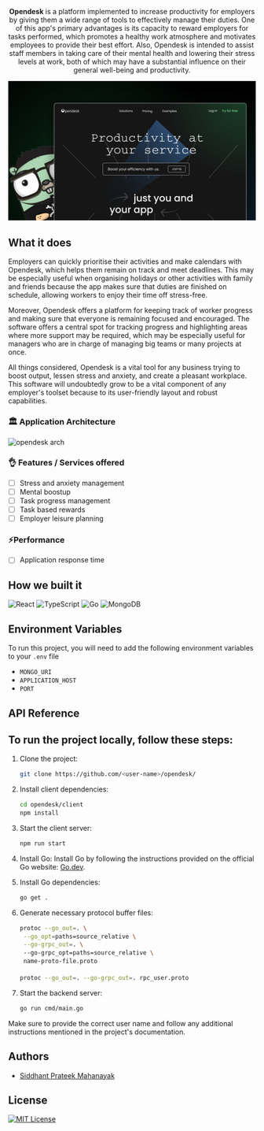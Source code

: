 <h1 align="center">
  <img src="https://user-images.githubusercontent.com/43869046/228887303-b10f9d38-d20c-4fa5-a830-1e7203bba98a.png" alt=""/>
</h1>


<p align="center">
<img src="https://img.shields.io/website-up-down-green-red/http/shields.io.svg" alt="" />
<img src="https://badgen.net/npm/node/express" alt="" />
<img src="https://img.shields.io/badge/server-down-red.svg" alt="" />
</p>

<!-- ![0pendesk](https://user-images.githubusercontent.com/43869046/228887303-b10f9d38-d20c-4fa5-a830-1e7203bba98a.png) -->

<p align="center">
<b>Opendesk</b> is a platform implemented to increase productivity for employers by giving them a wide range of tools to effectively manage their duties. One of this app's primary advantages is its capacity to reward employers for tasks performed, which promotes a healthy work atmosphere and motivates employees to provide their best effort. Also, Opendesk is intended to assist staff members in taking care of their mental health and lowering their stress levels at work, both of which may have a substantial influence on their general well-being and productivity.
</p>

![](/assets/opendesk.png)

## What it does
Employers can quickly prioritise their activities and make calendars with Opendesk, which helps them remain on track and meet deadlines. This may be especially useful when organising holidays or other activities with family and friends because the app makes sure that duties are finished on schedule, allowing workers to enjoy their time off stress-free.

Moreover, Opendesk offers a platform for keeping track of worker progress and making sure that everyone is remaining focused and encouraged. The software offers a central spot for tracking progress and highlighting areas where more support may be required, which may be especially useful for managers who are in charge of managing big teams or many projects at once.

All things considered, Opendesk is a vital tool for any business trying to boost output, lessen stress and anxiety, and create a pleasant workplace. This software will undoubtedly grow to be a vital component of any employer's toolset because to its user-friendly layout and robust capabilities.

### 🏛️ Application Architecture

![opendesk arch](https://github.com/siddhantprateek/opendesk/assets/43869046/2384fb97-68f1-401d-9065-74a1cf0498e3)

### 👌 Features / Services offered

- [ ] Stress and anxiety management
- [ ] Mental boostup
- [ ] Task progress management
- [ ] Task based rewards
- [ ] Employer leisure planning

### ⚡Performance 

- [ ] Application response time

## How we built it

![React](https://img.shields.io/badge/react-%2320232a.svg?style=for-the-badge&logo=react&logoColor=%2361DAFB)
![TypeScript](https://img.shields.io/badge/typescript-%23007ACC.svg?style=for-the-badge&logo=typescript&logoColor=white)
![Go](https://img.shields.io/badge/go-%2300ADD8.svg?style=for-the-badge&logo=go&logoColor=white)
![MongoDB](https://img.shields.io/badge/MongoDB-%234ea94b.svg?style=for-the-badge&logo=mongodb&logoColor=white)

## Environment Variables

To run this project, you will need to add the following environment variables to your `.env` file

- `MONGO_URI`
- `APPLICATION_HOST`
- `PORT`


## API Reference



## To run the project locally, follow these steps:

1. Clone the project:
   ```bash
   git clone https://github.com/<user-name>/opendesk/
   ```

2. Install client dependencies:
   ```bash
   cd opendesk/client
   npm install
   ```

3. Start the client server:
   ```bash
   npm run start
   ```

4. Install Go:
   Install Go by following the instructions provided on the official Go website: [Go.dev](https://go.dev/).

5. Install Go dependencies:
   ```bash
   go get .
   ```

6. Generate necessary protocol buffer files:
   ```bash
   protoc --go_out=. \
    --go_opt=paths=source_relative \
    --go-grpc_out=. \ 
    --go-grpc_opt=paths=source_relative \
    name-proto-file.proto

   protoc --go_out=. --go-grpc_out=. rpc_user.proto
   ```

7. Start the backend server:
   ```bash
   go run cmd/main.go
   ```

Make sure to provide the correct user name and follow any additional instructions mentioned in the project's documentation.


## Authors
- [Siddhant Prateek Mahanayak](github.com/siddhantprateek)

## License

[![MIT License](https://img.shields.io/badge/License-MIT-green.svg)](https://choosealicense.com/licenses/mit/)
